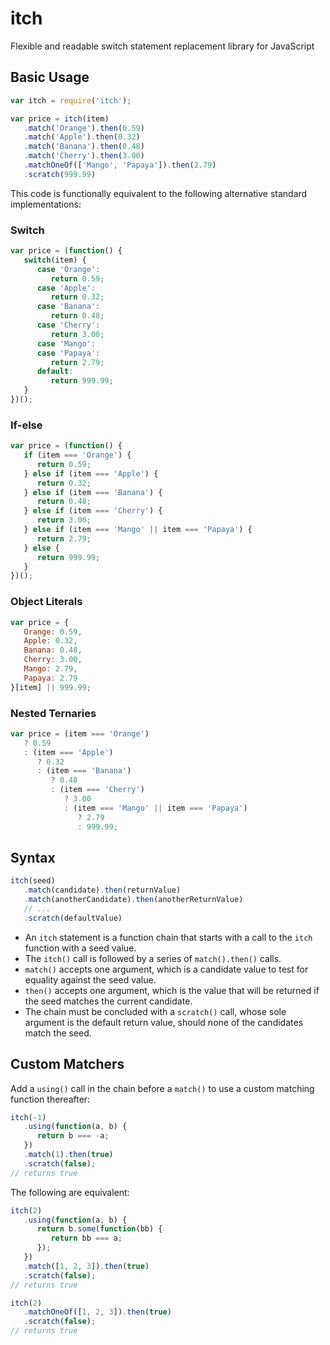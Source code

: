 # itch
Flexible and readable switch statement replacement library for JavaScript

## Basic Usage
```javascript
var itch = require('itch');

var price = itch(item)
   .match('Orange').then(0.59)
   .match('Apple').then(0.32)
   .match('Banana').then(0.48)
   .match('Cherry').then(3.00)
   .matchOneOf(['Mango', 'Papaya']).then(2.79)
   .scratch(999.99)
```

This code is functionally equivalent to the following alternative standard implementations:

### Switch
```javascript
var price = (function() {
   switch(item) {
      case 'Orange':
         return 0.59;
      case 'Apple':
         return 0.32;
      case 'Banana':
         return 0.48;
      case 'Cherry':
         return 3.00;
      case 'Mango':
      case 'Papaya':
         return 2.79;
      default:
         return 999.99;
   }
})();
```

### If-else
```javascript
var price = (function() {
   if (item === 'Orange') {
      return 0.59;
   } else if (item === 'Apple') {
      return 0.32;
   } else if (item === 'Banana') {
      return 0.48;
   } else if (item === 'Cherry') {
      return 3.00;
   } else if (item === 'Mango' || item === 'Papaya') {
      return 2.79;
   } else {
      return 999.99;
   }
})();
```

### Object Literals
```javascript
var price = {
   Orange: 0.59,
   Apple: 0.32,
   Banana: 0.48,
   Cherry: 3.00,
   Mango: 2.79,
   Papaya: 2.79
}[item] || 999.99;
```

### Nested Ternaries
```javascript
var price = (item === 'Orange')
   ? 0.59
   : (item === 'Apple')
      ? 0.32
      : (item === 'Banana')
         ? 0.48
         : (item === 'Cherry')
            ? 3.00
            : (item === 'Mango' || item === 'Papaya')
               ? 2.79
               : 999.99;
```

## Syntax
```javascript
itch(seed)
   .match(candidate).then(returnValue)
   .match(anotherCandidate).then(anotherReturnValue)
   // ...
   .scratch(defaultValue)
```

* An `itch` statement is a function chain that starts with a call to the `itch` function with a seed value.
* The `itch()` call is followed by a series of `match().then()` calls.
 * `match()` accepts one argument, which is a candidate value to test for equality against the seed value.
 * `then()` accepts one argument, which is the value that will be returned if the seed matches the current candidate.
* The chain must be concluded with a `scratch()` call, whose sole argument is the default return value, should none of the candidates match the seed.

## Custom Matchers
Add a `using()` call in the chain before a `match()` to use a custom matching function thereafter:

```javascript
itch(-1)
   .using(function(a, b) {
      return b === -a;
   })
   .match(1).then(true)
   .scratch(false);
// returns true
```

The following are equivalent:

```javascript
itch(2)
   .using(function(a, b) {
      return b.some(function(bb) {
         return bb === a;
      });
   })
   .match([1, 2, 3]).then(true)
   .scratch(false);
// returns true
```

```javascript
itch(2)
   .matchOneOf([1, 2, 3]).then(true)
   .scratch(false);
// returns true
```
